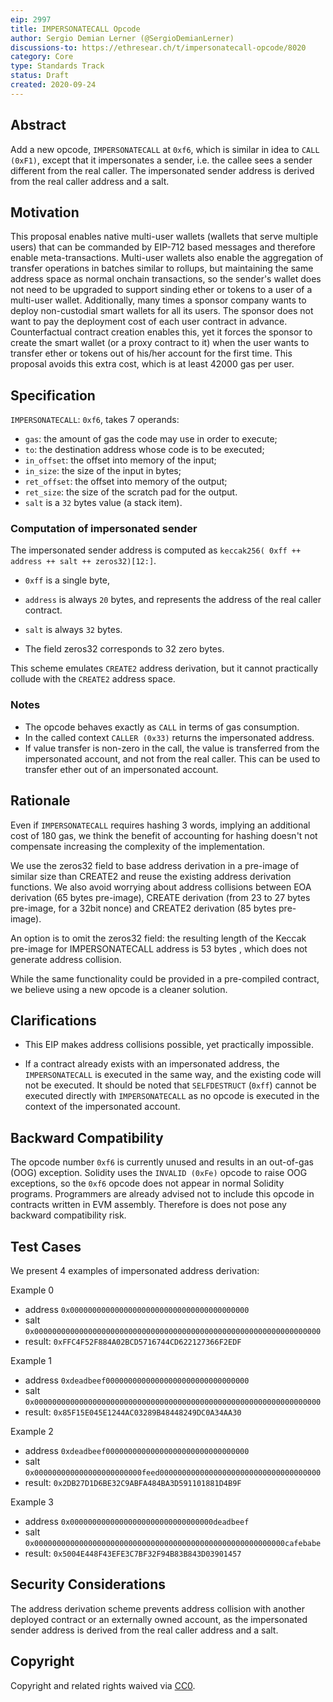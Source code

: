 ```yaml
---
eip: 2997
title: IMPERSONATECALL Opcode
author: Sergio Demian Lerner (@SergioDemianLerner)
discussions-to: https://ethresear.ch/t/impersonatecall-opcode/8020
category: Core
type: Standards Track
status: Draft
created: 2020-09-24
---
```


## Abstract

Add a new opcode, `IMPERSONATECALL` at `0xf6`, which is similar in idea to `CALL (0xF1)`, except that it impersonates a sender, i.e. the callee sees a sender different from the real caller. The impersonated sender address is derived from the real caller address and a salt.

## Motivation

This proposal enables native multi-user wallets (wallets that serve multiple users) that can be commanded by EIP-712 based messages and therefore enable meta-transactions. Multi-user wallets also enable the aggregation of transfer operations in batches similar to rollups, but maintaining the same address space as normal onchain transactions, so the sender's wallet does not need to be upgraded to support sinding ether or tokens to a user of a multi-user wallet. 
Additionally, many times a sponsor company wants to deploy non-custodial smart wallets for all its users. The sponsor does not want to pay the deployment cost of each user contract in advance. Counterfactual contract creation enables this, yet it forces the sponsor to create the smart wallet (or a proxy contract to it) when the user wants to transfer ether or tokens out of his/her account for the first time. This proposal avoids this extra cost, which is at least 42000 gas per user. 


## Specification

`IMPERSONATECALL`: `0xf6`, takes 7 operands:

- `gas`: the amount of gas the code may use in order to execute;
- `to`: the destination address whose code is to be executed;
- `in_offset`: the offset into memory of the input;
- `in_size`: the size of the input in bytes;
- `ret_offset`: the offset into memory of the output;
- `ret_size`: the size of the scratch pad for the output.
- `salt` is a `32` bytes value (a stack item). 

### Computation of impersonated sender

The impersonated sender address is computed as `keccak256( 0xff ++ address ++ salt ++ zeros32)[12:]`.

- `0xff` is a single byte, 
- `address` is always `20` bytes, and represents the address of the real caller contract.
- `salt` is always `32` bytes. 

- The field zeros32 corresponds to 32 zero bytes.

This scheme emulates `CREATE2` address derivation, but it cannot practically collude with the `CREATE2` address space.

### Notes
- The opcode behaves exactly as `CALL` in terms of gas consumption.
- In the called context `CALLER (0x33)` returns the impersonated address.
- If value transfer is non-zero in the call, the value is transferred from the impersonated account, and not from the real caller. This can be used to transfer ether out of an impersonated account.

## Rationale

Even if `IMPERSONATECALL` requires hashing 3 words, implying an additional cost of 180 gas, we think the benefit of accounting for hashing doesn't not compensate increasing the complexity of the implementation.

We use the zeros32 field to base address derivation in a pre-image of similar size than CREATE2 and reuse the existing address derivation functions. We also avoid worrying about address collisions between EOA derivation (65 bytes pre-image), CREATE derivation (from 23 to 27 bytes pre-image, for a 32bit nonce) and CREATE2 derivation (85 bytes pre-image). 

An option is to omit the zeros32 field: the resulting length of the Keccak pre-image for IMPERSONATECALL address is 53 bytes , which does not generate address collision.

While the same functionality could be provided in a pre-compiled contract, we believe using a new opcode is a cleaner solution.


## Clarifications

- This EIP makes address collisions possible, yet practically impossible.

- If a contract already exists with an impersonated address, the `IMPERSONATECALL` is executed in the same way, and the existing code will not be executed. It should  be noted that `SELFDESTRUCT` (`0xff`) cannot be executed directly with `IMPERSONATECALL` as no opcode is executed in the context of the impersonated account.

## Backward Compatibility

The opcode number  `0xf6` is currently unused and results in an out-of-gas (OOG) exception.  Solidity uses the `INVALID (0xFe)` opcode to raise OOG exceptions, so the  `0xf6` opcode does not appear in normal Solidity programs. Programmers are already advised not to include this opcode in contracts written in EVM assembly.  Therefore is does not pose any backward compatibility risk.

## Test Cases

We present 4 examples of impersonated address derivation:

Example 0

* address `0x0000000000000000000000000000000000000000`
* salt `0x0000000000000000000000000000000000000000000000000000000000000000`
* result: `0xFFC4F52F884A02BCD5716744CD622127366F2EDF`

Example 1
* address `0xdeadbeef00000000000000000000000000000000`
* salt `0x0000000000000000000000000000000000000000000000000000000000000000`
* result: `0x85F15E045E1244AC03289B48448249DC0A34AA30`

Example 2
* address `0xdeadbeef00000000000000000000000000000000`
* salt `0x000000000000000000000000feed000000000000000000000000000000000000`
* result: `0x2DB27D1D6BE32C9ABFA484BA3D591101881D4B9F`

Example 3
* address `0x00000000000000000000000000000000deadbeef`
* salt `0x00000000000000000000000000000000000000000000000000000000cafebabe`
* result: `0x5004E448F43EFE3C7BF32F94B83B843D03901457`

## Security Considerations

The address derivation scheme prevents address collision with another deployed contract or an externally owned account, as the impersonated sender address is derived from the real caller address and a salt.

## Copyright

Copyright and related rights waived via [CC0](https://creativecommons.org/publicdomain/zero/1.0/).
